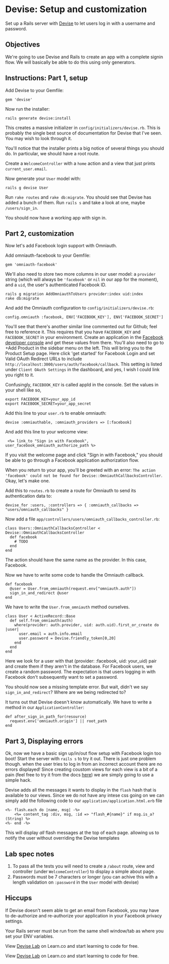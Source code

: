 # Devise: Setup and customization

Set up a Rails server with [Devise] to let users log in with a username and password.

## Objectives

We're going to use Devise and Rails to create an app with a complete signin flow. We will basically be able to do this using only generators.

## Instructions: Part 1, setup

Add Devise to your Gemfile:

    gem 'devise'

Now run the installer:

    rails generate devise:install

This creates a massive initializer in `config/initializers/devise.rb`. This is probably the single best source of documentation for Devise that I've seen. You may wish to look through it.

You'll notice that the installer prints a big notice of several things you should do. In particular, we should have a root route.

Create a `WelcomeController` with a `home` action and a view that just prints `current_user.email`.

Now generate your `User` model with:

    rails g devise User

Run `rake routes` and `rake db:migrate`. You should see that Devise has added a bunch of them. Run `rails s` and take a look at one, maybe `/users/sign_in`.

You should now have a working app with sign in.

## Part 2, customization

Now let's add Facebook login support with Omniauth.

Add omniauth-facebook to your Gemfile:

    gem 'omniauth-facebook'

We'll also need to store two more columns in our user model: a `provider` string (which will always be `'facebook'` or `nil` in our app for the moment), and a `uid`, the user's authenticated Facebook ID.

    rails g migration AddOmniauthToUsers provider:index uid:index
    rake db:migrate

And add the Omniauth configuration to `config/initializers/devise.rb`:

    config.omniauth :facebook, ENV['FACEBOOK_KEY'], ENV['FACEBOOK_SECRET']

You'll see that there's another similar line commented out for Github; feel free to reference it. This requires that you have `FACEBOOK_KEY` and `FACEBOOK_SECRET` in your environment. Create an application in the [Facebook developer console][fbdev] and get these values from there. You'll also need to go to +Add Product in the sidebar menu on the left. This will bring you to the Product Setup page. Here click 'get started' for Facebook Login and set Valid OAuth Redirect URLs to include `http://localhost:3000/users/auth/facebook/callback`. This setting is listed under `Client OAuth Settings` in the dashboard, and yes, I wish I could link you right to it.

Confusingly, `FACEBOOK_KEY` is called appId in the console. Set the values in your shell like so,

    export FACEBOOK_KEY=your_app_id
    export FACEBOOK_SECRET=your_app_secret

Add this line to your `user.rb` to enable omniauth:

    devise :omniauthable, :omniauth_providers => [:facebook]

And add this line to your welcome view:

     <%= link_to "Sign in with Facebook", user_facebook_omniauth_authorize_path %>

If you visit the welcome page and click "Sign in with Facebook," you should be able to go through a Facebook application authorization flow.

When you return to your app, you'll be greeted with an error: `The action 'facebook' could not be found for Devise::OmniauthCallbacksController`. Okay, let's make one.

Add this to `routes.rb` to create a route for Omniauth to send its authentication data to:

    devise_for :users, :controllers => { :omniauth_callbacks => "users/omniauth_callbacks" }

Now add a file `app/controllers/users/omniauth_callbacks_controller.rb`:

    class Users::OmniauthCallbacksController < Devise::OmniauthCallbacksController
      def facebook
        # TODO
      end
    end

The action should have the same name as the provider. In this case, Facebook.

Now we have to write some code to handle the Omniauth callback.

    def facebook
      @user = User.from_omniauth(request.env["omniauth.auth"])
      sign_in_and_redirect @user      
    end

We have to write the `User.from_omniauth` method ourselves.

    class User < ActiveRecord::Base
      def self.from_omniauth(auth)
        where(provider: auth.provider, uid: auth.uid).first_or_create do |user|
          user.email = auth.info.email
          user.password = Devise.friendly_token[0,20]
        end      
      end
    end

Here we look for a user with that (provider: :facebook, uid: your_uid) pair and create them if they aren't in the database. For Facebook users, we create a random password. The expectation is that users logging in with Facebook don't subsequently want to set a password.

You should now see a missing template error. But wait, didn't we say `sign_in_and_redirect`? Where are we being redirected to?

It turns out that Devise doesn't know automatically. We have to write a method in our `ApplicationController`:

    def after_sign_in_path_for(resource)
      request.env['omniauth.origin'] || root_path
    end
		
## Part 3, Displaying errors
Ok, now we have a basic sign up/in/out flow setup with Facebook login too boot! Start the server with `rails s` to try it out. There is just one problem though. when the user tries to log in from an incorrect account there are no errors displayed! Since creating coustom views for each view is a bit of a pain (feel free to try it from the docs [here](https://github.com/plataformatec/devise/wiki/How-To:-Create-custom-layouts)) we are simply going to use a simple hack.

Devise adds all the messages it wants to display in the `flash` hash that is available to our views. Since we do not have any intese css going on we can simply add the following code to our `application/application.html.erb` file

	<%- flash.each do |name, msg| -%>
		<%= content_tag :div, msg, :id => "flash_#{name}" if msg.is_a?(String) %>
	<%- end -%>

This will display _all_ flash messages at the top of each page. allowing us to notify the user without overriding the Devise templates

## Lab spec notes
1. To pass all the tests you will need to create a `/about` route, view and controller (under `WelcomeController`) to display a simple about page.
2. Passwords must be 7 characters or longer (you can achive this with a length validation on `:password` in the `User` model with devise)


## Hiccups

If Devise doesn't seem able to get an email from Facebook, you may have to de-authorize and re-authorize your application in your Facebook privacy settings.

Your Rails server must be run from the same shell window/tab as where you set your ENV variables.

[Devise]: https://github.com/plataformatec/devise
[fbdev]: https://developer.facebook.com

<p data-visibility='hidden'>View <a href='https://learn.co/lessons/devise_lab'>Devise Lab</a> on Learn.co and start learning to code for free.</p>

<p class='util--hide'>View <a href='https://learn.co/lessons/devise_lab'>Devise Lab</a> on Learn.co and start learning to code for free.</p>
